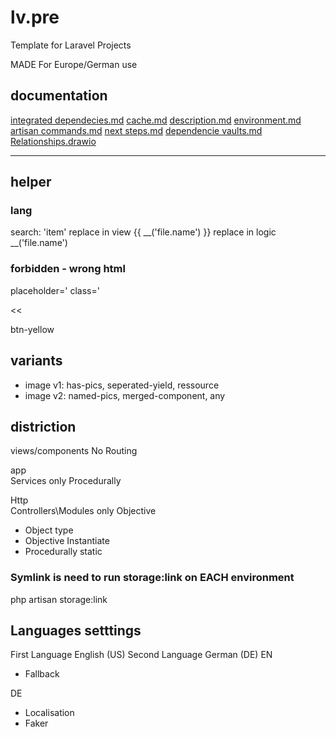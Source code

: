 # lv.pre

Template for Laravel Projects

MADE For Europe/German use

## documentation

[integrated dependecies.md](/doc/debug/integrated.md)
[cache.md](/doc/debug/cache.md)
[description.md](/doc/debug/desc.md)
[environment.md](/doc/debug/environment.md)
[artisan commands.md](/doc/debug/artisans.md)
[next steps.md](/doc/debug/next_steps.md)
[dependencie vaults.md](/doc/debug/dependencie_vaults.md)
[Relationships.drawio](/doc/debug/Relationship_Modell.drawio)

---

## helper

### lang

search:
'item'
replace in view
{{ __('file.name') }}
replace in logic
__('file.name')

### forbidden - wrong html

placeholder='
class='

>>

<<

btn-yellow

## variants

- image v1: has-pics, seperated-yield, ressource
- image v2: named-pics, merged-component, any

## distriction

views/components No Routing

app\
Services only Procedurally

Http\
Controllers\Modules only Objective

- Object type
- Objective Instantiate
- Procedurally static

### Symlink is need to run storage:link on EACH environment

php artisan storage:link

## Languages setttings

First Language English (US)
Second Language German (DE)
EN

- Fallback

DE

- Localisation
- Faker
